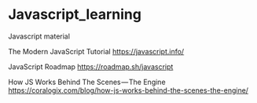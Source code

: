 # Javascript_learning
Javascript material

The Modern JavaScript Tutorial
https://javascript.info/

JavaScript Roadmap
https://roadmap.sh/javascript

How JS Works Behind The Scenes — The Engine
https://coralogix.com/blog/how-js-works-behind-the-scenes-the-engine/

